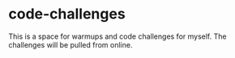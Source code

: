 # code-challenges
This is a space for warmups and code challenges for myself. The challenges will be pulled from online.
